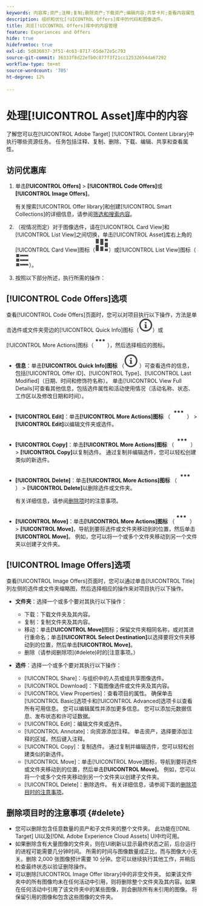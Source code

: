 ```yaml
---
keywords: 内容库;资产;注释;复制;删除资产;下载资产;编辑内容;共享卡片;查看内容属性
description: 组织和优化[!UICONTROL Offers]库中的代码和图像选件。
title: 浏览[!UICONTROL Offers]库中的内容管理
feature: Experiences and Offers
hide: true
hidefromtoc: true
exl-id: 5d836037-3f51-4c63-8717-65de72e5c793
source-git-commit: 36333f8d22efb0c877f3f21cc12532654da67292
workflow-type: tm+mt
source-wordcount: '705'
ht-degree: 12%

---
```


# 处理[!UICONTROL Asset]库中的内容

了解您可以在[!UICONTROL Adobe Target] [!UICONTROL Content Library]中执行哪些资源任务。 任务包括注释、复制、删除、下载、编辑、共享和查看属性。

## 访问优惠库

1. 单击&#x200B;**[!UICONTROL Offers]** > **[!UICONTROL Code Offers]**&#x200B;或&#x200B;**[!UICONTROL Image Offers]**。

   有关搜索[!UICONTROL Offer library]和创建[!UICONTROL Smart Collections]的详细信息，请参阅[筛选和搜索内容](/help/main/c-experiences/c-manage-content/filter-and-search-content.md#concept_3B59B8F025BF4CEA82ECC5199D365276)。

1. （视情况而定）对于图像选件，请在[!UICONTROL Card View]和[!UICONTROL List View]之间切换，单击[!UICONTROL Asset]库右上角的[!UICONTROL Card View]图标（![卡片视图图标](/help/main/assets/icons/ViewCard.svg)）或[!UICONTROL List View]图标（![列表视图图标](/help/main/assets/icons/ViewList.svg)）。

1. 按照以下部分所述，执行所需的操作：

## [!UICONTROL Code Offers]选项

查看[!UICONTROL Code Offers]页面时，您可以对项目执行以下操作，方法是单击选件或文件夹旁边的[!UICONTROL Quick Info]图标（![快速信息图标](/help/main/assets/icons/InfoOutline.svg)）或[!UICONTROL More Actions]图标（![更多操作图标](/help/main/assets/icons/MoreSmallList.svg)），然后选择相应的图标。

* **信息**：单击&#x200B;**[!UICONTROL Quick Info]图标** （![快速信息图标](/help/main/assets/icons/InfoOutline.svg) ）可查看选件的信息，包括[!UICONTROL Offer ID]、[!UICONTROL Type]、[!UICONTROL Last Modified]（日期、时间和修饰符名称）。 单击[!UICONTROL View Full Details]可查看其他信息，包括选件属性和活动使用情况（活动名称、状态、工作区以及修改日期和时间）。
* **[!UICONTROL Edit]**：单击&#x200B;**[!UICONTROL More Actions]图标** （ ![更多操作图标](/help/main/assets/icons/MoreSmallList.svg) ） > **[!UICONTROL Edit]**&#x200B;以编辑文件夹或选件。
* **[!UICONTROL Copy]**：单击&#x200B;**[!UICONTROL More Actions]图标** （ ![更多操作图标](/help/main/assets/icons/MoreSmallList.svg) ） > **[!UICONTROL Copy]**&#x200B;以复制选件。 通过复制并编辑选件，您可以轻松创建类似的新选件。
* **[!UICONTROL Delete]**：单击&#x200B;**[!UICONTROL More Actions]图标** （ ![更多操作图标](/help/main/assets/icons/MoreSmallList.svg) ） > **[!UICONTROL Delete]**&#x200B;以删除选件或文件夹。

  有关详细信息，请参阅[删除项](#delete)时的注意事项。

* **[!UICONTROL Move]**：单击&#x200B;**[!UICONTROL More Actions]图标** （![更多操作图标](/help/main/assets/icons/MoreSmallList.svg) ） > **[!UICONTROL Move]**，导航到要将选件或文件夹移动到的位置，然后单击&#x200B;**[!UICONTROL Move]**。 例如，您可以将一个或多个文件夹移动到另一个文件夹以创建子文件夹。

## [!UICONTROL Image Offers]选项

查看[!UICONTROL Image Offers]页面时，您可以通过单击[!UICONTROL Title]列左侧的选件或文件夹缩略图，然后选择相应的操作来对项目执行以下操作。

* **文件夹**：选择一个或多个要对其执行以下操作：

   * 下载：下载文件夹及其内容。
   * 复制：复制文件夹及其内容。
   * 移动：单击&#x200B;**[!UICONTROL Move]**&#x200B;图标；保留文件夹相同名称，或对其进行重命名；单击&#x200B;**[!UICONTROL Select Destination]**&#x200B;以选择要将文件夹移动到的位置，然后单击&#x200B;**[!UICONTROL Move]**。
   * 删除（请参阅删除项](#delete)时的[注意事项。）

* **选件**：选择一个或多个要对其执行以下操作：

   * [!UICONTROL Share]：与组织中的人员或组共享图像选件。
   * [!UICONTROL Download]：下载图像选件或文件夹及其内容。
   * [!UICONTROL View Properties]：查看项目的属性。 确保单击[!UICONTROL Basic]选项卡和[!UICONTROL Advanced]选项卡以查看所有可用信息。 您可以编辑属性并添加更多信息。 您可以添加元数据信息、发布状态和许可证数据。
   * [!UICONTROL Edit]：编辑文件夹或选件。
   * [!UICONTROL Annotate]：向资源添加注释。 单击资产，选择要添加注释的区域，然后键入注释。
   * [!UICONTROL Copy]：复制选件。 通过复制并编辑选件，您可以轻松创建类似的新选件。
   * [!UICONTROL Move]：单击[!UICONTROL Move]图标，导航到要将选件或文件夹移动到的位置，然后单击&#x200B;**[!UICONTROL Move]**。 例如，您可以将一个或多个文件夹移动到另一个文件夹以创建子文件夹。
   * [!UICONTROL Delete]：删除选件。 有关详细信息，请参阅下面的[删除项目时的注意事项](#delete)。

## 删除项目时的注意事项 {#delete}

* 您可以删除包含任意数量的资产和子文件夹的整个文件夹。 此功能在[!DNL Target] UI以及[!DNL Adobe Experience Cloud Assets] UI中均可用。
* 如果删除含有大量图像的文件夹，则在UI刷新以显示最终状态之前，后台运行的进程可能需要几分钟时间。 所需的时间与图像数量成正比，而与图像大小无关。删除 2,000 张图像预计需要 10 分钟。您可以继续执行其他工作，并稍后检查最终状态以验证删除操作。
* 可以删除[!UICONTROL Image Offer library]中的非空文件夹。 如果该文件夹中的所有图像均未在任何活动中引用，则将删除整个文件夹及其内容。如果在任何活动中引用了该文件夹中的某些图像，则会删除所有未引用的图像。 将保留引用的图像和包含这些图像的文件夹。